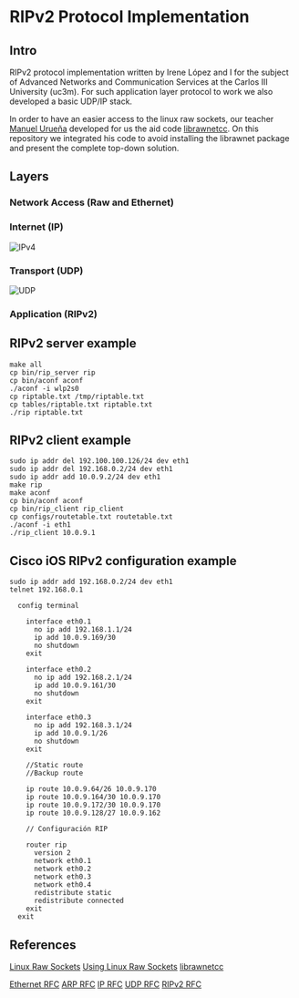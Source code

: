 # RIPv2 Protocol Implementation

## Intro

RIPv2 protocol implementation written by Irene López and I for the subject of Advanced Networks and Communication Services at the Carlos III University (uc3m).
For such application layer protocol to work we also developed a basic UDP/IP stack.


In order to have an easier access to the linux raw sockets, our teacher [Manuel Urueña](https://github.com/muruenya) developed for us the aid code [librawnetcc](https://github.com/muruenya/librawnet). On this repository we integrated his code to avoid installing the librawnet package and present the complete top-down solution.

## Layers

### Network Access (Raw and Ethernet)

### Internet (IP)

![IPv4](https://nmap.org/book/images/hdr/MJB-IP-Header-800x576.png)

### Transport (UDP)

![UDP](https://nmap.org/book/images/hdr/MJB-UDP-Header-800x264.png)

### Application (RIPv2)

## RIPv2 server example

```
make all
cp bin/rip_server rip
cp bin/aconf aconf
./aconf -i wlp2s0
cp riptable.txt /tmp/riptable.txt
cp tables/riptable.txt riptable.txt
./rip riptable.txt
```

## RIPv2 client example

```
sudo ip addr del 192.100.100.126/24 dev eth1
sudo ip addr del 192.168.0.2/24 dev eth1
sudo ip addr add 10.0.9.2/24 dev eth1
make rip
make aconf
cp bin/aconf aconf
cp bin/rip_client rip_client
cp configs/routetable.txt routetable.txt
./aconf -i eth1
./rip_client 10.0.9.1
```

## Cisco iOS RIPv2 configuration example

```
sudo ip addr add 192.168.0.2/24 dev eth1
telnet 192.168.0.1

  config terminal

    interface eth0.1
      no ip add 192.168.1.1/24
      ip add 10.0.9.169/30
      no shutdown
    exit

    interface eth0.2
      no ip add 192.168.2.1/24
      ip add 10.0.9.161/30
      no shutdown
    exit

    interface eth0.3
      no ip add 192.168.3.1/24
      ip add 10.0.9.1/26
      no shutdown
    exit

    //Static route
    //Backup route

    ip route 10.0.9.64/26 10.0.9.170
    ip route 10.0.9.164/30 10.0.9.170
    ip route 10.0.9.172/30 10.0.9.170
    ip route 10.0.9.128/27 10.0.9.162

    // Configuración RIP

    router rip
      version 2
      network eth0.1
      network eth0.2
      network eth0.3
      network eth0.4
      redistribute static
      redistribute connected
    exit
  exit

```

## References

[Linux Raw Sockets](http://man7.org/linux/man-pages/man7/raw.7.html)
[Using Linux Raw Sockets](http://squidarth.com/networking/systems/rc/2018/05/28/using-raw-sockets.html)
[librawnetcc](https://github.com/muruenya/librawnet)

[Ethernet RFC](https://tools.ietf.org/html/rfc1042)
[ARP RFC](https://tools.ietf.org/html/rfc826)
[IP RFC](https://tools.ietf.org/html/rfc791)
[UDP RFC](https://tools.ietf.org/html/rfc768)
[RIPv2 RFC](https://tools.ietf.org/html/rfc2453)
